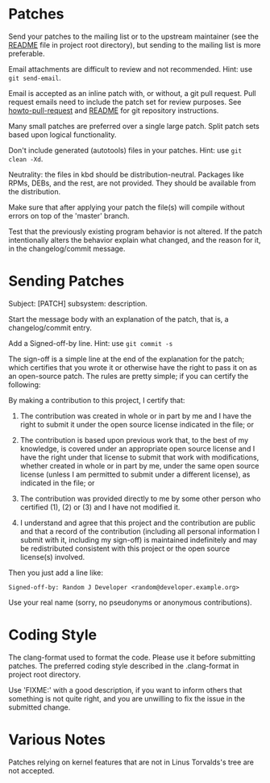Patches
=======

Send your patches to the mailing list or to the upstream maintainer (see the
[README](../../README.md) file in project root directory), but sending to the
mailing list is more preferable.

Email attachments are difficult to review and not recommended.
Hint: use `git send-email`.

Email is accepted as an inline patch with, or without, a git pull request. Pull
request emails need to include the patch set for review purposes. See
[howto-pull-request](howto-pull-request.md) and [README](../../README.md) for git
repository instructions.

Many small patches are preferred over a single large patch. Split patch sets
based upon logical functionality.

Don't include generated (autotools) files in your patches.
Hint: use `git clean -Xd`.

Neutrality: the files in kbd should be distribution-neutral. Packages like RPMs,
DEBs, and the rest, are not provided. They should be available from the
distribution.

Make sure that after applying your patch the file(s) will compile without errors
on top of the 'master' branch.

Test that the previously existing program behavior is not altered. If the patch
intentionally alters the behavior explain what changed, and the reason for it,
in the changelog/commit message.


Sending Patches
===============

Subject: [PATCH] subsystem: description.

Start the message body with an explanation of the patch, that is, a changelog/commit
entry.

Add a Signed-off-by line.
Hint: use `git commit -s`

The sign-off is a simple line at the end of the explanation for the patch; which
certifies that you wrote it or otherwise have the right to pass it on as an
open-source patch. The rules are pretty simple; if you can certify the
following:

By making a contribution to this project, I certify that:

1. The contribution was created in whole or in part by me and I have the right
   to submit it under the open source license indicated in the file; or

2. The contribution is based upon previous work that, to the best of my
   knowledge, is covered under an appropriate open source license and I have the
   right under that license to submit that work with modifications, whether
   created in whole or in part by me, under the same open source license (unless
   I am permitted to submit under a different license), as indicated in the
   file; or

3. The contribution was provided directly to me by some other person who
   certified (1), (2) or (3) and I have not modified it.

4. I understand and agree that this project and the contribution are public and
   that a record of the contribution (including all personal information I
   submit with it, including my sign-off) is maintained indefinitely and may be
   redistributed consistent with this project or the open source license(s)
   involved.

Then you just add a line like:
```
Signed-off-by: Random J Developer <random@developer.example.org>
```
Use your real name (sorry, no pseudonyms or anonymous contributions).


Coding Style
============

The clang-format used to format the code. Please use it before submitting
patches.  The preferred coding style described in the .clang-format in project
root directory.

Use 'FIXME:' with a good description, if you want to inform others that
something is not quite right, and you are unwilling to fix the issue in the
submitted change.


Various Notes
=============

Patches relying on kernel features that are not in Linus Torvalds's tree are not
accepted.

